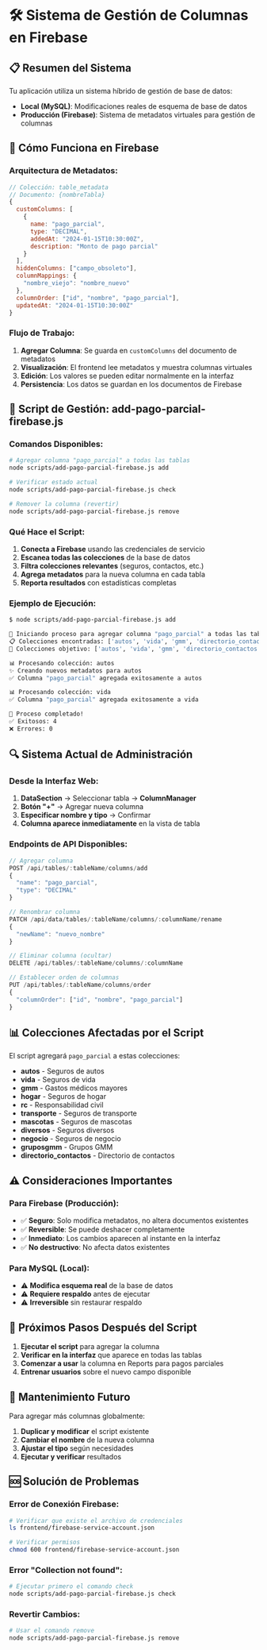 # 🛠️ Sistema de Gestión de Columnas en Firebase

## 📋 **Resumen del Sistema**

Tu aplicación utiliza un sistema híbrido de gestión de base de datos:

- **Local (MySQL)**: Modificaciones reales de esquema de base de datos
- **Producción (Firebase)**: Sistema de metadatos virtuales para gestión de columnas

## 🔧 **Cómo Funciona en Firebase**

### **Arquitectura de Metadatos:**

```javascript
// Colección: table_metadata
// Documento: {nombreTabla}
{
  customColumns: [
    {
      name: "pago_parcial",
      type: "DECIMAL", 
      addedAt: "2024-01-15T10:30:00Z",
      description: "Monto de pago parcial"
    }
  ],
  hiddenColumns: ["campo_obsoleto"],
  columnMappings: {
    "nombre_viejo": "nombre_nuevo"
  },
  columnOrder: ["id", "nombre", "pago_parcial"],
  updatedAt: "2024-01-15T10:30:00Z"
}
```

### **Flujo de Trabajo:**

1. **Agregar Columna**: Se guarda en `customColumns` del documento de metadatos
2. **Visualización**: El frontend lee metadatos y muestra columnas virtuales
3. **Edición**: Los valores se pueden editar normalmente en la interfaz
4. **Persistencia**: Los datos se guardan en los documentos de Firebase

## 🚀 **Script de Gestión: add-pago-parcial-firebase.js**

### **Comandos Disponibles:**

```bash
# Agregar columna "pago_parcial" a todas las tablas
node scripts/add-pago-parcial-firebase.js add

# Verificar estado actual
node scripts/add-pago-parcial-firebase.js check  

# Remover la columna (revertir)
node scripts/add-pago-parcial-firebase.js remove
```

### **Qué Hace el Script:**

1. **Conecta a Firebase** usando las credenciales de servicio
2. **Escanea todas las colecciones** de la base de datos
3. **Filtra colecciones relevantes** (seguros, contactos, etc.)
4. **Agrega metadatos** para la nueva columna en cada tabla
5. **Reporta resultados** con estadísticas completas

### **Ejemplo de Ejecución:**

```bash
$ node scripts/add-pago-parcial-firebase.js add

🚀 Iniciando proceso para agregar columna "pago_parcial" a todas las tablas...
📋 Colecciones encontradas: ['autos', 'vida', 'gmm', 'directorio_contactos']
🎯 Colecciones objetivo: ['autos', 'vida', 'gmm', 'directorio_contactos']

📊 Procesando colección: autos
✨ Creando nuevos metadatos para autos
✅ Columna "pago_parcial" agregada exitosamente a autos

📊 Procesando colección: vida  
✅ Columna "pago_parcial" agregada exitosamente a vida

🎉 Proceso completado!
✅ Exitosos: 4
❌ Errores: 0
```

## 🔍 **Sistema Actual de Administración**

### **Desde la Interfaz Web:**

1. **DataSection** → Seleccionar tabla → **ColumnManager**
2. **Botón "+"** → Agregar nueva columna
3. **Especificar nombre y tipo** → Confirmar
4. **Columna aparece inmediatamente** en la vista de tabla

### **Endpoints de API Disponibles:**

```javascript
// Agregar columna
POST /api/tables/:tableName/columns/add
{
  "name": "pago_parcial",
  "type": "DECIMAL"
}

// Renombrar columna  
PATCH /api/data/tables/:tableName/columns/:columnName/rename
{
  "newName": "nuevo_nombre"
}

// Eliminar columna (ocultar)
DELETE /api/tables/:tableName/columns/:columnName

// Establecer orden de columnas
PUT /api/tables/:tableName/columns/order
{
  "columnOrder": ["id", "nombre", "pago_parcial"]
}
```

## 📊 **Colecciones Afectadas por el Script**

El script agregará `pago_parcial` a estas colecciones:

- **autos** - Seguros de autos
- **vida** - Seguros de vida  
- **gmm** - Gastos médicos mayores
- **hogar** - Seguros de hogar
- **rc** - Responsabilidad civil
- **transporte** - Seguros de transporte
- **mascotas** - Seguros de mascotas
- **diversos** - Seguros diversos
- **negocio** - Seguros de negocio  
- **gruposgmm** - Grupos GMM
- **directorio_contactos** - Directorio de contactos

## ⚠️ **Consideraciones Importantes**

### **Para Firebase (Producción):**
- ✅ **Seguro**: Solo modifica metadatos, no altera documentos existentes
- ✅ **Reversible**: Se puede deshacer completamente
- ✅ **Inmediato**: Los cambios aparecen al instante en la interfaz
- ✅ **No destructivo**: No afecta datos existentes

### **Para MySQL (Local):**
- ⚠️ **Modifica esquema real** de la base de datos
- ⚠️ **Requiere respaldo** antes de ejecutar
- ⚠️ **Irreversible** sin restaurar respaldo

## 🎯 **Próximos Pasos Después del Script**

1. **Ejecutar el script** para agregar la columna
2. **Verificar en la interfaz** que aparece en todas las tablas
3. **Comenzar a usar** la columna en Reports para pagos parciales
4. **Entrenar usuarios** sobre el nuevo campo disponible

## 🔄 **Mantenimiento Futuro**

Para agregar más columnas globalmente:

1. **Duplicar y modificar** el script existente
2. **Cambiar el nombre** de la nueva columna  
3. **Ajustar el tipo** según necesidades
4. **Ejecutar y verificar** resultados

## 🆘 **Solución de Problemas**

### **Error de Conexión Firebase:**
```bash
# Verificar que existe el archivo de credenciales
ls frontend/firebase-service-account.json

# Verificar permisos
chmod 600 frontend/firebase-service-account.json
```

### **Error "Collection not found":**
```bash
# Ejecutar primero el comando check
node scripts/add-pago-parcial-firebase.js check
```

### **Revertir Cambios:**
```bash
# Usar el comando remove
node scripts/add-pago-parcial-firebase.js remove
``` 
